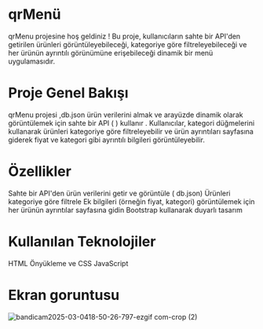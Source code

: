 # qrMenü
qrMenu projesine hoş geldiniz ! Bu proje, kullanıcıların sahte bir API'den getirilen ürünleri görüntüleyebileceği, kategoriye göre filtreleyebileceği ve her ürünün ayrıntılı görünümüne erişebileceği dinamik bir menü uygulamasıdır.

# Proje Genel Bakışı
qrMenu projesi ,db.json ürün verilerini almak ve arayüzde dinamik olarak görüntülemek için sahte bir API ( ) kullanır . Kullanıcılar, kategori düğmelerini kullanarak ürünleri kategoriye göre filtreleyebilir ve ürün ayrıntıları sayfasına giderek fiyat ve kategori gibi ayrıntılı bilgileri görüntüleyebilir.

# Özellikler
Sahte bir API'den ürün verilerini getir ve görüntüle ( db.json)
Ürünleri kategoriye göre filtrele
Ek bilgileri (örneğin fiyat, kategori) görüntülemek için her ürünün ayrıntılar sayfasına gidin
Bootstrap kullanarak duyarlı tasarım
# Kullanılan Teknolojiler
HTML
Önyükleme ve CSS
JavaScript

# Ekran goruntusu
![bandicam2025-03-0418-50-26-797-ezgif com-crop (2)](https://github.com/user-attachments/assets/b5d10b42-27bc-4db9-ac57-ecc0f8b56082)

